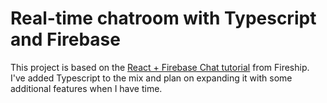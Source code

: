 # Real-time chatroom with Typescript and Firebase

This project is based on the [React + Firebase Chat tutorial](https://www.youtube.com/watch?v=zQyrwxMPm88) from Fireship. I've added Typescript to the mix and plan on expanding it with some additional features when I have time.
